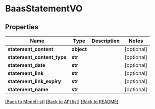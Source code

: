 # BaasStatementVO

## Properties
Name | Type | Description | Notes
------------ | ------------- | ------------- | -------------
**statement_content** | **object** |  | [optional] 
**statement_content_type** | **str** |  | [optional] 
**statement_date** | **str** |  | [optional] 
**statement_link** | **str** |  | [optional] 
**statement_link_expiry** | **str** |  | [optional] 
**statement_name** | **str** |  | [optional] 

[[Back to Model list]](../README.md#documentation-for-models) [[Back to API list]](../README.md#documentation-for-api-endpoints) [[Back to README]](../README.md)


